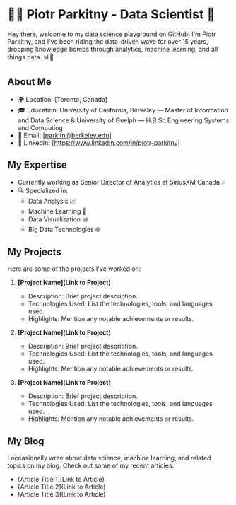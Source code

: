 # 👨‍💼 Piotr Parkitny - Data Scientist 🚀

Hey there, welcome to my data science playground on GitHub! I'm Piotr Parkitny, and I've been riding the data-driven wave for over 15 years, dropping knowledge bombs through analytics, machine learning, and all things data. 📊🤖

## About Me

- 🌍 Location: [Toronto, Canada]
- 🎓 Education: University of California, Berkeley — Master of Information and Data Science & University of Guelph — H.B.Sc Engineering Systems and Computing
- 📧 Email: [parkitn@berkeley.edu]
- 📆 LinkedIn: [https://www.linkedin.com/in/piotr-parkitny]

## My Expertise
- Currently working as Senior Director of Analytics at SiriusXM Canada 🎶
- 🔍 Specialized in:
  - Data Analysis 📈
  - Machine Learning 🤖
  - Data Visualization 📊
  - Big Data Technologies 🌐

## My Projects

Here are some of the projects I've worked on:

1. **[Project Name](Link to Project)**
   - Description: Brief project description.
   - Technologies Used: List the technologies, tools, and languages used.
   - Highlights: Mention any notable achievements or results.

2. **[Project Name](Link to Project)**
   - Description: Brief project description.
   - Technologies Used: List the technologies, tools, and languages used.
   - Highlights: Mention any notable achievements or results.

3. **[Project Name](Link to Project)**
   - Description: Brief project description.
   - Technologies Used: List the technologies, tools, and languages used.
   - Highlights: Mention any notable achievements or results.

## My Blog

I occasionally write about data science, machine learning, and related topics on my blog. Check out some of my recent articles:

- [Article Title 1](Link to Article)
- [Article Title 2](Link to Article)
- [Article Title 3](Link to Article)
